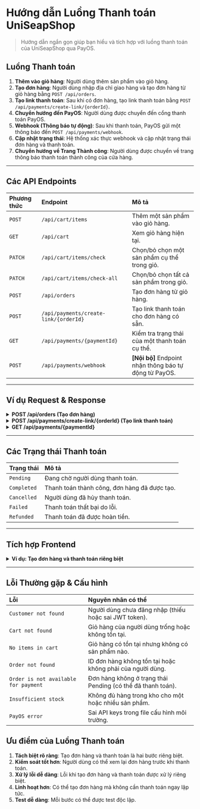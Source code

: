 # Hướng dẫn Luồng Thanh toán UniSeapShop

> Hướng dẫn ngắn gọn giúp bạn hiểu và tích hợp với luồng thanh toán của UniSeapShop qua PayOS.

## Luồng Thanh toán

1. **Thêm vào giỏ hàng**: Người dùng thêm sản phẩm vào giỏ hàng.
2. **Tạo đơn hàng**: Người dùng nhập địa chỉ giao hàng và tạo đơn hàng từ giỏ hàng bằng `POST /api/orders`.
3. **Tạo link thanh toán**: Sau khi có đơn hàng, tạo link thanh toán bằng `POST /api/payments/create-link/{orderId}`.
4. **Chuyển hướng đến PayOS**: Người dùng được chuyển đến cổng thanh toán PayOS.
5. **Webhook (Thông báo tự động)**: Sau khi thanh toán, PayOS gửi một thông báo đến `POST /api/payments/webhook`.
6. **Cập nhật trạng thái**: Hệ thống xác thực webhook và cập nhật trạng thái đơn hàng và thanh toán.
7. **Chuyển hướng về Trang Thành công**: Người dùng được chuyển về trang thông báo thanh toán thành công của cửa hàng.

---

## Các API Endpoints

| Phương thức | Endpoint                              | Mô tả                                                  |
|:------------|:--------------------------------------|:-------------------------------------------------------|
| `POST`      | `/api/cart/items`                     | Thêm một sản phẩm vào giỏ hàng.                        |
| `GET`       | `/api/cart`                           | Xem giỏ hàng hiện tại.                                 |
| `PATCH`     | `/api/cart/items/check`               | Chọn/bỏ chọn một sản phẩm cụ thể trong giỏ.            |
| `PATCH`     | `/api/cart/items/check-all`           | Chọn/bỏ chọn tất cả sản phẩm trong giỏ.                |
| `POST`      | `/api/orders`                         | Tạo đơn hàng từ giỏ hàng.                              |
| `POST`      | `/api/payments/create-link/{orderId}` | Tạo link thanh toán cho đơn hàng có sẵn.               |
| `GET`       | `/api/payments/{paymentId}`           | Kiểm tra trạng thái của một thanh toán cụ thể.         |
| `POST`      | `/api/payments/webhook`               | **[Nội bộ]** Endpoint nhận thông báo tự động từ PayOS. |

---

## Ví dụ Request & Response

<details>
<summary><strong>POST /api/orders (Tạo đơn hàng)</strong></summary>

**Request Body (Dữ liệu gửi đi):**

```json
{
  "shipAddress": "123 Đường ABC, Quận 1, TP.HCM",
  "paymentGateway": 0
}
```

**Success Response (Phản hồi thành công):**

```json
{
  "isSuccess": true,
  "value": {
    "code": "200",
    "message": "Tạo đơn hàng thành công",
    "data": {
      "id": "550e8400-e29b-41d4-a716-446655440000",
      "customerId": "550e8400-e29b-41d4-a716-446655440001",
      "orderDate": "2025-10-13T10:30:00Z",
      "shipAddress": "123 Đường ABC, Quận 1, TP.HCM",
      "paymentMethod": "PayOS",
      "status": "Pending",
      "totalAmount": 150000,
      "orderDetails": [
        {
          "id": "550e8400-e29b-41d4-a716-446655440002",
          "productId": "550e8400-e29b-41d4-a716-446655440003",
          "productName": "Áo thun nam",
          "productImage": "https://example.com/image.jpg",
          "quantity": 2,
          "unitPrice": 75000,
          "totalPrice": 150000
        }
      ]
    }
  }
}
```

</details>

<details>
<summary><strong>POST /api/payments/create-link/{orderId} (Tạo link thanh toán)</strong></summary>

**URL Path Parameter:**

- `orderId`: ID của đơn hàng đã tạo (ví dụ: 550e8400-e29b-41d4-a716-446655440000)

**Success Response (Phản hồi thành công):**

```json
{
  "isSuccess": true,
  "value": {
    "code": "200",
    "message": "Tạo link thanh toán thành công",
    "data": "https://pay.payos.vn/web/..."
  }
}
```

</details>

<details>
<summary><strong>GET /api/payments/{paymentId}</strong></summary>

**Success Response (Phản hồi thành công):**

```json
{
  "isSuccess": true,
  "value": {
    "data": {
      "paymentId": "đây-là-guid",
      "orderId": "đây-là-guid",
      "status": "Completed",
      "paymentUrl": "https://pay.payos.vn/web/...",
      "amount": 150000,
      "createdAt": "2024-10-07T10:30:00Z",
      "updatedAt": "2024-10-07T10:31:00Z"
    }
  }
}
```

</details>

---

## Các Trạng thái Thanh toán

| Trạng thái  | Mô tả                                        |
|:------------|:---------------------------------------------|
| `Pending`   | Đang chờ người dùng thanh toán.              |
| `Completed` | Thanh toán thành công, đơn hàng đã được tạo. |
| `Cancelled` | Người dùng đã hủy thanh toán.                |
| `Failed`    | Thanh toán thất bại do lỗi.                  |
| `Refunded`  | Thanh toán đã được hoàn tiền.                |

---

## Tích hợp Frontend

<details>
<summary><strong>Ví dụ: Tạo đơn hàng và thanh toán riêng biệt</strong></summary>

```javascript
// 1. Tạo đơn hàng từ giỏ hàng
async function createOrder() {
  try {
    const response = await fetch('/api/orders', {
      method: 'POST',
      headers: {
        'Authorization': `Bearer ${your_jwt_token}`,
        'Content-Type': 'application/json'
      },
      body: JSON.stringify({
        shipAddress: '123 Đường ABC, Quận 1, TP.HCM',
        paymentGateway: 0
      })
    });

    const result = await response.json();

    if (result.isSuccess) {
      const orderId = result.value.data.id;
      console.log('Đơn hàng đã tạo:', orderId);
      
      // 2. Tạo link thanh toán cho đơn hàng
      return await createPaymentForOrder(orderId);
    } else {
      console.error('Tạo đơn hàng thất bại:', result.value.message);
    }
  } catch (error) {
    console.error('Đã xảy ra lỗi khi tạo đơn hàng:', error);
  }
}

// 2. Tạo link thanh toán cho đơn hàng có sẵn
async function createPaymentForOrder(orderId) {
  try {
    const response = await fetch(`/api/payments/create-link/${orderId}`, {
      method: 'POST',
      headers: {
        'Authorization': `Bearer ${your_jwt_token}`
      }
    });

    const result = await response.json();

    if (result.isSuccess) {
      // 3. Chuyển hướng người dùng đến URL của PayOS
      window.location.href = result.value.data;
    } else {
      console.error('Tạo link thanh toán thất bại:', result.value.message);
    }
  } catch (error) {
    console.error('Đã xảy ra lỗi khi tạo link thanh toán:', error);
  }
}

// Sử dụng
createOrder();
```

</details>

---

## Lỗi Thường gặp & Cấu hình

| Lỗi                                  | Nguyên nhân có thể                                          |
|:-------------------------------------|:------------------------------------------------------------|
| `Customer not found`                 | Người dùng chưa đăng nhập (thiếu hoặc sai JWT token).       |
| `Cart not found`                     | Giỏ hàng của người dùng trống hoặc không tồn tại.           |
| `No items in cart`                   | Giỏ hàng có tồn tại nhưng không có sản phẩm nào.            |
| `Order not found`                    | ID đơn hàng không tồn tại hoặc không phải của người dùng.   |
| `Order is not available for payment` | Đơn hàng không ở trạng thái Pending (có thể đã thanh toán). |
| `Insufficient stock`                 | Không đủ hàng trong kho cho một hoặc nhiều sản phẩm.        |
| `PayOS error`                        | Sai API keys trong file cấu hình môi trường.                |

## Ưu điểm của Luồng Thanh toán

1. **Tách biệt rõ ràng**: Tạo đơn hàng và thanh toán là hai bước riêng biệt.
2. **Kiểm soát tốt hơn**: Người dùng có thể xem lại đơn hàng trước khi thanh toán.
3. **Xử lý lỗi dễ dàng**: Lỗi khi tạo đơn hàng và thanh toán được xử lý riêng biệt.
4. **Linh hoạt hơn**: Có thể tạo đơn hàng mà không cần thanh toán ngay lập tức.
5. **Test dễ dàng**: Mỗi bước có thể được test độc lập.

